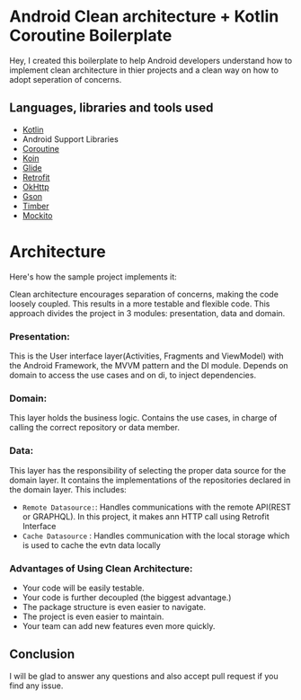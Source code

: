 # Android Clean architecture +  Kotlin Coroutine Boilerplate


Hey, I created this boilerplate to help Android developers understand how to implement clean architecture in thier projects and a clean way on how to adopt seperation of concerns.


## Languages, libraries and tools used

* [Kotlin](https://kotlinlang.org/)
* Android Support Libraries
* [Coroutine](https://developer.android.com/kotlin/coroutines)
* [Koin](https://insert-koin.io/)
* [Glide](https://github.com/bumptech/glide)
* [Retrofit](http://square.github.io/retrofit/)
* [OkHttp](http://square.github.io/okhttp/)
* [Gson](https://github.com/google/gson)
* [Timber](https://github.com/JakeWharton/timber)
* [Mockito](http://site.mockito.org/)


# Architecture

 Here's how the sample project implements it:

Clean architecture encourages separation of concerns, making the code loosely coupled. This results in a more testable and flexible code. This approach divides the project in 3 modules: presentation, data and domain.

### Presentation:
This is the User interface layer(Activities, Fragments and ViewModel) with the Android Framework, the MVVM pattern and the DI module. Depends on domain to access the use cases and on di, to inject dependencies.


### Domain:  
This layer holds the business logic. Contains the use cases, in charge of calling the correct repository or data member.

### Data: 
This layer has the responsibility of selecting the proper data source for the domain layer. It contains the implementations of the repositories declared in the domain layer.
This includes: 
* ```Remote Datasource:```: Handles communications with the remote API(REST or GRAPHQL). In this project, it makes ann HTTP call using Retrofit Interface
* ```Cache Datasource``` : Handles communication with the local storage which is used to cache the evtn data locally

### Advantages of Using Clean Architecture:
* Your code will be easily testable.
* Your code is further decoupled (the biggest advantage.)
* The package structure is even easier to navigate.
* The project is even easier to maintain.
* Your team can add new features even more quickly.



## Conclusion

 I will be glad to answer any questions and also accept pull request if you find any issue.

